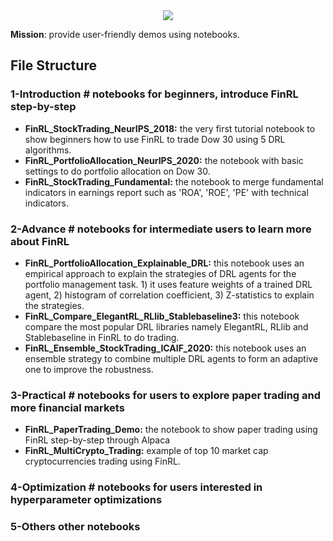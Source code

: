 <div align="center">
<img align="center" src=https://github.com/AI4Finance-Foundation/FinRL/blob/master/figs/FinRL_Tutorials.png>
</div>

**Mission**: provide user-friendly demos using notebooks. 

## File Structure

### **1-Introduction**		# notebooks for beginners, introduce FinRL step-by-step
+ **FinRL_StockTrading_NeurIPS_2018:** the very first tutorial notebook to show beginners how to use FinRL to trade Dow 30 using 5 DRL algorithms.
+ **FinRL_PortfolioAllocation_NeurIPS_2020:** the notebook with basic settings to do portfolio allocation on Dow 30.
+ **FinRL_StockTrading_Fundamental:** the notebook to merge fundamental indicators in earnings report such as 'ROA', 'ROE', 'PE' with technical indicators.

### **2-Advance**  	# notebooks for intermediate users to learn more about FinRL
+ **FinRL_PortfolioAllocation_Explainable_DRL:** this notebook uses an empirical approach to explain the strategies of DRL agents for the portfolio management task. 1) it uses feature weights of a trained DRL agent, 2) histogram of correlation coefficient, 3) Z-statistics to explain the strategies.
+ **FinRL_Compare_ElegantRL_RLlib_Stablebaseline3:** this notebook compare the most popular DRL libraries namely ElegantRL, RLlib and Stablebaseline in FinRL to do trading.
+ **FinRL_Ensemble_StockTrading_ICAIF_2020:** this notebook uses an ensemble strategy to combine multiple DRL agents to form an adaptive one to improve the robustness.

### **3-Practical**  	# notebooks for users to explore paper trading and more financial markets
+ **FinRL_PaperTrading_Demo:** the notebook to show paper trading using FinRL step-by-step through Alpaca
+ **FinRL_MultiCrypto_Trading:** example of top 10 market cap cryptocurrencies trading using FinRL.

### **4-Optimization** # notebooks for users interested in hyperparameter optimizations 
### **5-Others** other notebooks

